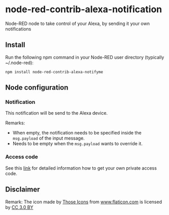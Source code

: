 # node-red-contrib-alexa-notification
Node-RED node to take control of your Alexa, by sending it your own notifications

## Install
Run the following npm command in your Node-RED user directory (typically ~/.node-red):
```
npm install node-red-contrib-alexa-notifyme
```

## Node configuration

### Notification
This notification will be send to the Alexa device.  

Remarks:
+ When empty, the notification needs to be specified inside the ```msg.payload``` of the input message.
+ Needs to be empty when the ```msg.payload``` wants to override it.

### Access code
See this <a target="_blank" href="http://www.thomptronics.com/notify-me">link</a> for detailed information how to get your own private access code.</p>

## Disclaimer
Remark: The icon made by <a href="https://www.flaticon.com/authors/those-icons" title="Those Icons">Those Icons</a> from <a href="https://www.flaticon.com/" title="Flaticon">www.flaticon.com</a> is licensed by <a href="http://creativecommons.org/licenses/by/3.0/" title="Creative Commons BY 3.0" target="_blank">CC 3.0 BY</a>
